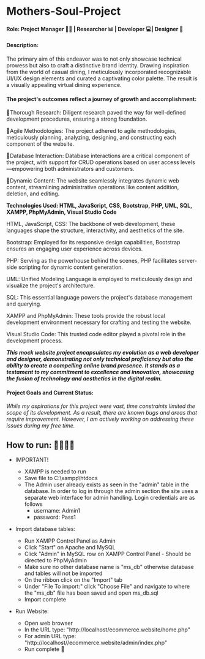 # Mothers-Soul-Project

#### Role: Project Manager 👨‍💼 | Researcher 📊 | Developer 💻| Designer 🎨

#### Description:

The primary aim of this endeavor was to not only showcase technical prowess but also to craft a distinctive brand identity. Drawing inspiration from the world of casual dining, I meticulously incorporated recognizable UI/UX design elements and curated a captivating color palette. The result is a visually appealing virtual dining experience.

#### The project's outcomes reflect a journey of growth and accomplishment:

🔹Thorough Research: Diligent research paved the way for well-defined development procedures, ensuring a strong foundation.

🔹Agile Methodologies: The project adhered to agile methodologies, meticulously planning, analyzing, designing, and constructing each component of the website.

🔹Database Interaction: Database interactions are a critical component of the project, with support for CRUD operations based on user access levels—empowering both administrators and customers.

🔹Dynamic Content: The website seamlessly integrates dynamic web content, streamlining administrative operations like content addition, deletion, and editing.


**Technologies Used: HTML, JavaScript, CSS, Bootstrap, PHP, UML, SQL, XAMPP, PhpMyAdmin, Visual Studio Code**

HTML, JavaScript, CSS: The backbone of web development, these languages shape the structure, interactivity, and aesthetics of the site.

Bootstrap: Employed for its responsive design capabilities, Bootstrap ensures an engaging user experience across devices.

PHP: Serving as the powerhouse behind the scenes, PHP facilitates server-side scripting for dynamic content generation.

UML: Unified Modeling Language is employed to meticulously design and visualize the project's architecture.

SQL: This essential language powers the project's database management and querying.

XAMPP and PhpMyAdmin: These tools provide the robust local development environment necessary for crafting and testing the website.

Visual Studio Code: This trusted code editor played a pivotal role in the development process.

***This mock website project encapsulates my evolution as a web developer and designer, demonstrating not only technical proficiency but also the ability to create a compelling online brand presence. It stands as a testament to my commitment to excellence and innovation, showcasing the fusion of technology and aesthetics in the digital realm.***

#### Project Goals and Current Status:
*While my aspirations for this project were vast, time constraints limited the scope of its development. As a result, there are known bugs and areas that require improvement. However, I am actively working on addressing these issues during my free time.*

## How to run: 🏃‍♂️🏃‍♀️
* IMPORTANT!
  - XAMPP is needed to run
  - Save file to C:\xampp\htdocs
  - The Admin user already exists as seen in the "admin" table in the database. In order to log in through the admin section the site uses a separate web interface for admin handling. Login credentials are as follows
      - username: Admin1
      - password: Pass1

* Import database tables:
  - Run XAMPP Control Panel as Admin
  - Click "Start" on Apache and MySQL
  - Click "Admin" in MySQL row on XAMPP Control Panel - Should be directed to PhpMyAdmin
  - Make sure no other database name is "ms_db" otherwise database and tables will not be imported
  - On the ribbon click on the "Import" tab 
  - Under "File To import:" click "Choose File" and navigate to where the "ms_db" file has been saved and open ms_db.sql
  - Import complete

* Run Website:
  - Open web browser
  - In the URL type: "http://localhost/ecommerce.website/home.php"
  - For admin URL type: "http://localhost//ecommerce.website/admin/index.php"
  - Run complete 🙂
